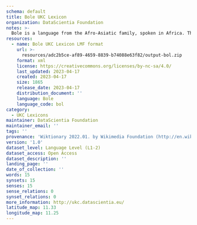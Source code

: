 ```yaml
---
schema: default
title: Bole UKC Lexicon
organization: DataScientia Foundation
notes: >-
  Bole is a language from the Afro-Asiatic family, spoken in Africa. The UKC Lexicon of Bole is represented as a lexico-semantic network. It consists of words, word senses, synsets, as well as sense-level and synset-level relationships.
resources:
  - name: Bole UKC Lexicon LMF format
    url: >-
      resources/adc2b5ce-af89-4659-8839-b74088e63f82/output-bol.zip
    format: xml
    license: https://creativecommons.org/licenses/by-nc-sa/4.0/
    last_updated: 2023-04-17
    created: 2023-04-17
    size: 1865
    release_date: 2023-04-17
    distribution_document: ''
    language: Bole
    language_code: bol
category:
  - UKC Lexicons
maintainer: DataScientia Foundation
maintainer_email: ''
tags: ''
provenance: 'Wiktionary 2022.01. by Wikimedia Foundation (http://en.wiktionary.org); Princeton WordNet 2.1 by Princeton University (https://wordnet.princeton.edu)'
version: '1.0'
dataset_level: Language Level (L1-2)
dataset_access: Open Access
dataset_description: ''
landing_page: ''
date_of_collection: ''
words: 15
synsets: 15
senses: 15
sense_relations: 0
synset_relations: 0
more_information: http://ukc.datascientia.eu/
latitude_map: 11.33
longitude_map: 11.25
---
```

